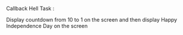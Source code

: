 Callback Hell Task :

Display countdown from 10 to 1 on the screen and then display Happy Independence Day on the screen